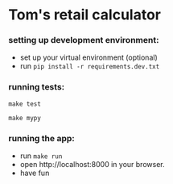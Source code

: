 # Tom's retail calculator

### setting up development environment:
* set up your virtual environment (optional)
* run `pip install -r requirements.dev.txt`

### running tests:
`make test`

`make mypy`

### running the app:
* run `make run`
* open http://localhost:8000 in your browser.
* have fun
